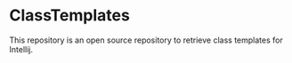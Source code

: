 # ClassTemplates

This repository is an open source repository to retrieve class templates for Intellij. 

